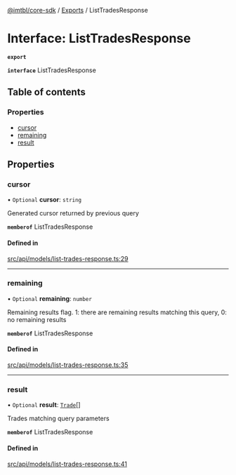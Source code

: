 [@imtbl/core-sdk](../README.md) / [Exports](../modules.md) / ListTradesResponse

# Interface: ListTradesResponse

**`export`** 

**`interface`** ListTradesResponse

## Table of contents

### Properties

- [cursor](ListTradesResponse.md#cursor)
- [remaining](ListTradesResponse.md#remaining)
- [result](ListTradesResponse.md#result)

## Properties

### cursor

• `Optional` **cursor**: `string`

Generated cursor returned by previous query

**`memberof`** ListTradesResponse

#### Defined in

[src/api/models/list-trades-response.ts:29](https://github.com/immutable/imx-core-sdk/blob/7204457/src/api/models/list-trades-response.ts#L29)

___

### remaining

• `Optional` **remaining**: `number`

Remaining results flag. 1: there are remaining results matching this query, 0: no remaining results

**`memberof`** ListTradesResponse

#### Defined in

[src/api/models/list-trades-response.ts:35](https://github.com/immutable/imx-core-sdk/blob/7204457/src/api/models/list-trades-response.ts#L35)

___

### result

• `Optional` **result**: [`Trade`](Trade.md)[]

Trades matching query parameters

**`memberof`** ListTradesResponse

#### Defined in

[src/api/models/list-trades-response.ts:41](https://github.com/immutable/imx-core-sdk/blob/7204457/src/api/models/list-trades-response.ts#L41)
